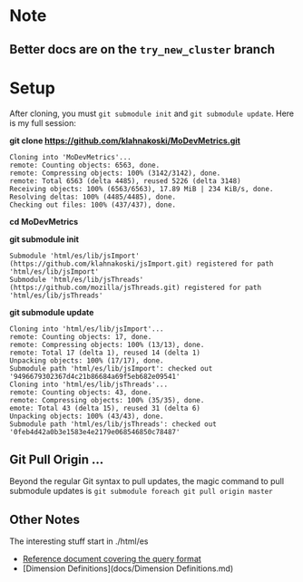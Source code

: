 
Note
====

Better docs are on the ```try_new_cluster``` branch
---------------------------------------------------

Setup
=====

After cloning, you must ```git submodule init``` and ```git submodule update```.  Here is my full session:

**git clone https://github.com/klahnakoski/MoDevMetrics.git**
    
	Cloning into 'MoDevMetrics'...
	remote: Counting objects: 6563, done.
	remote: Compressing objects: 100% (3142/3142), done.
	remote: Total 6563 (delta 4485), reused 5226 (delta 3148)
	Receiving objects: 100% (6563/6563), 17.89 MiB | 234 KiB/s, done.
	Resolving deltas: 100% (4485/4485), done.
	Checking out files: 100% (437/437), done.

**cd MoDevMetrics**

**git submodule init**

    Submodule 'html/es/lib/jsImport' (https://github.com/klahnakoski/jsImport.git) registered for path 'html/es/lib/jsImport'
    Submodule 'html/es/lib/jsThreads' (https://github.com/mozilla/jsThreads.git) registered for path 'html/es/lib/jsThreads'

**git submodule update**

    Cloning into 'html/es/lib/jsImport'...
    remote: Counting objects: 17, done.
    remote: Compressing objects: 100% (13/13), done.
    remote: Total 17 (delta 1), reused 14 (delta 1)
    Unpacking objects: 100% (17/17), done.
    Submodule path 'html/es/lib/jsImport': checked out '9496679302367d4c21b86684a69f5eb682e09541'
    Cloning into 'html/es/lib/jsThreads'...
    remote: Counting objects: 43, done.
    remote: Compressing objects: 100% (35/35), done.
    emote: Total 43 (delta 15), reused 31 (delta 6)
    Unpacking objects: 100% (43/43), done.
    Submodule path 'html/es/lib/jsThreads': checked out '0feb4d42a0b3e1583e4e2179e068546850c78487'

Git Pull Origin ...
-------------------

Beyond the regular Git syntax to pull updates, the magic command to pull submodule updates is ```git submodule foreach git pull origin master```


Other Notes
-----------
The interesting stuff start in ./html/es

  - [Reference document covering the query format](docs/CUBE.md)
  - [Dimension Definitions](docs/Dimension Definitions.md)